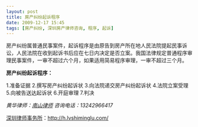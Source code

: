 ```yaml
---
layout: post
title: 房产纠纷起诉程序
date: 2009-12-17 15:45
tags: [房产纠纷, 深圳房产律师咨询, 程序, 起诉]
---
```

房产纠纷属普通民事案件，起诉程序是由原告到房产所在地人民法院提起民事诉讼，人民法院在收到起诉书后应在七日内决定是否立案。我国法律规定普通程序审理民事案件，一审不超过六个月，如果适用简易程序审理，一审不超过三个月。

<strong>房产纠纷起诉程序：</strong>

1.准备证据
2.撰写房产纠纷起诉状
3.向法院递交房产纠纷起诉状
4.法院立案受理
5.向被告送达起诉状
6.开庭审理
7.判决

<em>黄华律师：</em><em><a href="http://h.lvshiminglu.com/" target="_self">南山律师</a>
</em><em>咨询电话：13242966417</em>

<a href="http://h.lvshiminglu.com/">深圳律师事务所</a>：<a href="http://h.lvshiminglu.com/">http://h.lvshiminglu.com/</a>

